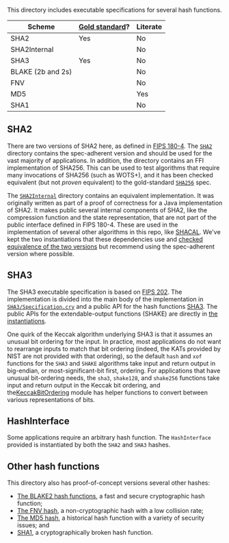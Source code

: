 This directory includes executable specifications for several hash functions.

| Scheme | [Gold standard](https://github.com/GaloisInc/cryptol-specs/wiki/Reviewing-guidelines)? | Literate |
| --- | --- | --- |
| SHA2 | Yes | No |
| SHA2Internal | | No |
| SHA3 | Yes | No |
| BLAKE (2b and 2s) | | No |
| FNV | | No |
| MD5 | | Yes |
| SHA1 |  | No |

## SHA2
There are two versions of SHA2 here, as defined in [FIPS 180-4](https://doi.org/10.6028/NIST.FIPS.180-4). The [`SHA2`](/Primitive/Keyless/Hash/SHA2/) directory contains the spec-adherent version and should be used for the vast majority of applications. In addition, the directory contains an FFI implementation of SHA256. This can be used to test algorithms that require many invocations of SHA256 (such as WOTS+), and it has been checked equivalent (but not _proven_ equivalent) to the gold-standard [`SHA256`](/Primitive/Keyless/Hash/SHA2/Instantiations/SHA256.cry) spec.

The [`SHA2Internal`](/Primitive/Keyless/Hash/SHA2Internal/) directory contains an equivalent implementation. It was originally written as part of a proof of correctness for a Java implementation of SHA2. It makes public several internal components of SHA2, like the compression function and the state representation, that are not part of the public interface defined in FIPS 180-4.
These are used in the implementation of several other algorithms in this repo, like [SHACAL](/Primitive/Symmetric/Cipher/Block/SHACAL.cry). We've kept the two instantiations that these dependencies use and [checked equivalence of the two versions](SHA2Internal/Equivalence.cry) but recommend using the spec-adherent version where possible.

## SHA3
The SHA3 executable specification is based on [FIPS 202](https://doi.org/10.6028/NIST.FIPS.202).
The implementation is divided into the main body of the implementation in [`SHA3/Specification.cry`](SHA3/Specification.cry) and a public API for the hash functions [SHA3](SHA3/SHA3.cry). The public APIs for the extendable-output functions (SHAKE) are directly in [the instantiations](SHA3/Instantiations/).

One quirk of the Keccak algorithm underlying SHA3 is that it assumes an unusual bit ordering for the input. In practice, most applications do not want to rearrange inputs to match that bit ordering (indeed, the KATs provided by NIST are not provided with that ordering), so the default `hash` and `xof` functions for the `SHA3` and `SHAKE` algorithms take input and return output in big-endian, or most-significant-bit first, ordering. For applications that have unusual bit-ordering needs, the `sha3`, `shake128`, and `shake256` functions take input and return output in the Keccak bit ordering, and the[KeccakBitOrdering](KeccakBitOrdering.cry) module has helper functions to convert between various representations of bits.

## HashInterface
Some applications require an arbitrary hash function. The `HashInterface` provided is instantiated by both the `SHA2` and `SHA3` hashes.

## Other hash functions
This directory also has proof-of-concept versions several other hashes:
- [The BLAKE2 hash functions](https://www.blake2.net/), a fast and secure cryptographic hash function;
- [The FNV hash](https://www.ietf.org/archive/id/draft-eastlake-fnv-21.html), a non-cryptographic hash with a low collision rate;
- [The MD5 hash](https://www.ietf.org/rfc/rfc1321.txt), a historical hash function with a variety of security issues; and
- [SHA1](https://doi.org/10.6028/NIST.FIPS.180-4), a cryptographically broken hash function.
